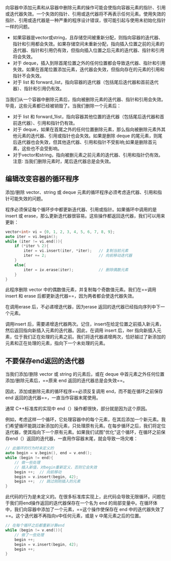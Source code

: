 向容器中添加元素和从容器中删除元素的操作可能会使指向容器元素的指针、引用或迭代器失效。一个失效的指针、引用或迭代器将不再表示任何元素。使用失效的指针、引用或迭代器是一种严重的程序设计错误，很可能引起与使用未初始化指针一样的问题。

* 如果容器是vector或string，且存储空间被重新分配，则指向容器的迭代器、指针和引用都会失效。如果存储空间未重新分配，指向插入位置之前的元素的迭代器、指针和引用仍有效，但指向插入位置之后元素的迭代器、指针和引用将会失效。
* 对于 deque，插入到除首尾位置之外的任何位置都会导致迭代器、指针和引用失效。如果在首尾位置添加元素，迭代器会失效，但指向存在的元素的引用和指针不会失效。
*  对于 list 和 forward_list，指向容器的迭代器（包括尾后迭代器和首前迭代器）、指针和引用仍有效。

当我们从一个容器中删除元素后，指向被删除元素的迭代器、指针和引用会失效。毕竟，这些元素都已经被销毁了。当我们删除一个元素后：

* 对于 list 和 forward_1list，指向容器其他位置的迭代器（包括尾后迭代器和首前迭代器）、引用和指针仍有效。
* 对于 deque，如果在首尾之外的任何位置删除元素，那么指向被删除元素外其他元素的迭代器、引用或指针也会失效。如果是删除 deque 的尾元素，则尾后迭代器也会失效，但其他迭代器、引用和指针不受影响;如果是删除首元素，这些也不会受影响。
* 对于vector和string，指向被删元素之前元素的迭代器、引用和指针仍有效。注意∶ 当我们删除元素时，尾后迭代器总是会失效。

## 编辑改变容器的循环程序

添加/删除 vector、string 或 deque 元素的循环程序必须考虑迭代器、引用和指针可能失效的问题。

程序必须保证每个循环步中都更新迭代器、引用或指针。如果循环中调用的是 insert 或 erase，那么更新迭代器很容易。这些操作都返回迭代器，我们可以用来更新：

```c++
vector<int> vi = {0, 1, 2, 3, 4, 5, 6, 7, 8, 9};
auto iter = vi.begin();
while (iter != vi.end()){
    if (*iter % 2){
        iter = vi.insert(iter, *iter);   // 复制当前元素
        iter += 2;                       // 向前移动迭代器
    }
    else{
        iter = iv.erase(iter);           // 删除偶数元素
    }
}
```

此程序删除 vector 中的偶数值元素，并复制每个奇数值元素。我们在==调用insert 和 erase 后都更新迭代器==，因为两者都会使迭代器失效。

在调用erase 后，不必递增迭代器，因为erase 返回的迭代器已经指向序列中下一个元素。

调用insert 后，需要递增迭代器两次。记住，insert在给定位置之前插入新元素，然后返回指向新插入元素的迭代器。因此，在调用 insert 后，iter 指向新插入元素，位于我们正在处理的元素之前。我们将迭代器递增两次，恰好越过了新添加的元素和正在处理的元素，指向下一个未处理的元素。

## 不要保存end返回的迭代器

当我们添加/删除 vector 或 string 的元素后，或在 deque 中首元素之外任何位置添加/删除元素后，==原来 end 返回的迭代器总是会失效==。

因此，添加或删除元素的循环程序==必须反复调用 end，而不能在循环之前保存 end 返回的迭代器==，一直当作容器末尾使用。

通常 C++标准库的实现中 end（）操作都很快，部分就是因为这个原因。

例如，考虑这样一个循环，它处理容器中的每个元素，在其后添加一个新元素。我们希望循环能跳过新添加的元素，只处理原有元素。在每步循环之后，我们将定位迭代器，使其指向下一个原有元素。如果我们试图"优化"这个循环，在循环之前保存end（）返回的迭代器，一直用作容器末尾，就会导致一场灾难：

```c++
// 此循环的行为时未定义的
auto begin = v.begin(), end = v.end();
while (begin != end){
    // 做一些处理
    // 插入新值，对begin重新定义，否则它会失效
    begin ++;  // 向前移动
    begin = v.insert(begin, 42);
    begin ++;  // 跳过刚刚插入的元素
}
```

此代码的行为是未定义的。在很多标准库实现上，此代码会导致无限循环。问题在于我们将end操作返回的迭代器保存在一个名为 end 的局部变量中。在循环体中，我们向容器中添加了一个元素，==这个操作使保存在 end 中的迭代器失效了==。这个迭代器不再指向v中任何元素，或是 v 中尾元素之后的位置。

```c++
// 在每个循环之后都重新计算end
while (begin != v.end()){
    // 做了一些处理
    begin ++;
    begin = v.insert(begin, 42);
    begin ++;
}
```
